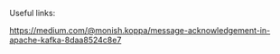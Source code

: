 


Useful links:

https://medium.com/@monish.koppa/message-acknowledgement-in-apache-kafka-8daa8524c8e7
